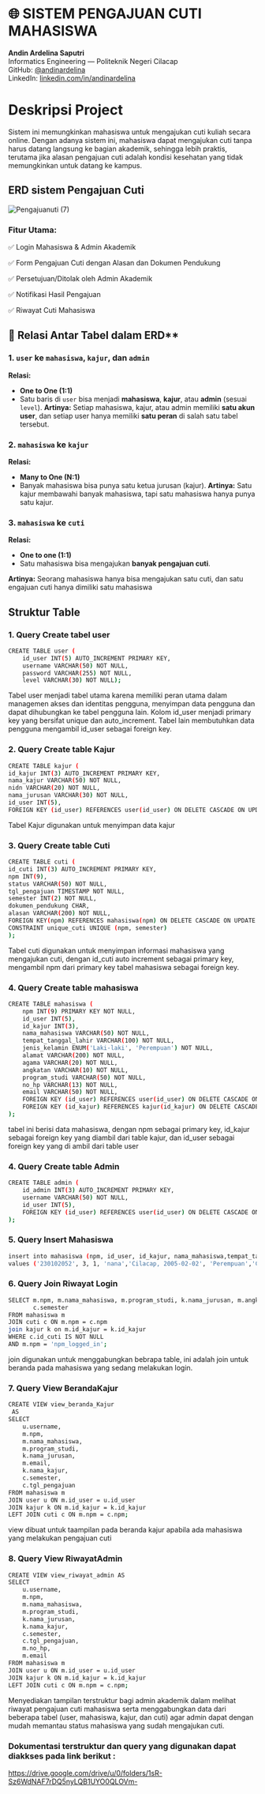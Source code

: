 # 🌐 SISTEM PENGAJUAN CUTI MAHASISWA

**Andin Ardelina Saputri**  
Informatics Engineering — Politeknik Negeri Cilacap  
GitHub: [@andinardelina](https://github.com/andinardelinaa)  
LinkedIn: [linkedin.com/in/andinardelina](https://linkedin.com/in/andinardelina)

# Deskripsi Project
Sistem ini memungkinkan mahasiswa untuk mengajukan cuti kuliah secara online.
Dengan adanya sistem ini, mahasiswa dapat mengajukan cuti tanpa harus datang langsung ke bagian akademik, sehingga lebih praktis, terutama jika alasan pengajuan cuti adalah kondisi kesehatan yang tidak memungkinkan untuk datang ke kampus.

##  ERD sistem Pengajuan Cuti
![Pengajuanuti (7)](https://github.com/user-attachments/assets/9cbb55a8-331a-414d-b4de-46043ebe0511)

### Fitur Utama:

 ✅ Login Mahasiswa & Admin Akademik
 
 ✅ Form Pengajuan Cuti dengan Alasan dan Dokumen Pendukung
 
 ✅ Persetujuan/Ditolak oleh Admin Akademik
 
 ✅ Notifikasi Hasil Pengajuan
 
 ✅ Riwayat Cuti Mahasiswa

## 🔗 Relasi Antar Tabel dalam ERD**

### 1. **`user` ke `mahasiswa`, `kajur`, dan `admin`**

**Relasi:**

* **One to One (1:1)**
* Satu baris di `user` bisa menjadi **mahasiswa**, **kajur**, atau **admin** (sesuai `level`).
**Artinya:**
Setiap mahasiswa, kajur, atau admin memiliki **satu akun user**, dan setiap user hanya memiliki **satu peran** di salah satu tabel tersebut.

### 2. **`mahasiswa` ke `kajur`**

**Relasi:**

* **Many to One (N:1)**
* Banyak mahasiswa bisa punya satu ketua jurusan (kajur).
**Artinya:**
Satu kajur membawahi banyak mahasiswa, tapi satu mahasiswa hanya punya satu kajur.

### 3. **`mahasiswa` ke `cuti`**

**Relasi:**

* **One to one (1\:1)**
* Satu mahasiswa bisa mengajukan **banyak pengajuan cuti**.

**Artinya:**
Seorang mahasiswa hanya bisa mengajukan satu cuti, dan satu engajuan cuti hanya dimiliki satu mahasiswa

## Struktur Table
### 1. Query Create tabel user

```bash
CREATE TABLE user (
    id_user INT(5) AUTO_INCREMENT PRIMARY KEY, 
    username VARCHAR(50) NOT NULL,           
    password VARCHAR(255) NOT NULL,
    level VARCHAR(30) NOT NULL);
```
Tabel user menjadi tabel utama karena memiliki peran utama dalam managemen akses dan identitas pengguna, menyimpan data pengguna dan dapat dihubungkan ke tabel pengguna lain. Kolom id_user menjadi primary key yang bersifat unique dan auto_increment. Tabel lain membutuhkan data pengguna mengambil id_user sebagai foreign key.

### 2. Query Create table Kajur 

```bash
CREATE TABLE kajur (
id_kajur INT(3) AUTO_INCREMENT PRIMARY KEY,
nama_kajur VARCHAR(50) NOT NULL,
nidn VARCHAR(20) NOT NULL,
nama_jurusan VARCHAR(30) NOT NULL,
id_user INT(5),
FOREIGN KEY (id_user) REFERENCES user(id_user) ON DELETE CASCADE ON UPDATE CASCADE);
```
Tabel Kajur digunakan untuk menyimpan data kajur

### 3. Query Create table Cuti 

```bash
CREATE TABLE cuti (
id_cuti INT(3) AUTO_INCREMENT PRIMARY KEY,
npm INT(9),
status VARCHAR(50) NOT NULL,
tgl_pengajuan TIMESTAMP NOT NULL,
semester INT(2) NOT NULL,
dokumen_pendukung CHAR,
alasan VARCHAR(200) NOT NULL,
FOREIGN KEY(npm) REFERENCES mahasiswa(npm) ON DELETE CASCADE ON UPDATE CASCADE,
CONSTRAINT unique_cuti UNIQUE (npm, semester)
);
```
Tabel cuti digunakan untuk menyimpan informasi mahasiswa yang mengajukan cuti, dengan id_cuti auto increment sebagai primary key, mengambil npm dari primary key tabel mahasiswa sebagai foreign key.

### 4. Query Create table mahasiswa
```bash
CREATE TABLE mahasiswa (
    npm INT(9) PRIMARY KEY NOT NULL,
    id_user INT(5),
    id_kajur INT(3),
    nama_mahasiswa VARCHAR(50) NOT NULL,
    tempat_tanggal_lahir VARCHAR(100) NOT NULL,
    jenis_kelamin ENUM('Laki-laki', 'Perempuan') NOT NULL,
    alamat VARCHAR(200) NOT NULL,
    agama VARCHAR(20) NOT NULL,
    angkatan VARCHAR(10) NOT NULL,
    program_studi VARCHAR(50) NOT NULL,
    no_hp VARCHAR(13) NOT NULL,
    email VARCHAR(50) NOT NULL,
    FOREIGN KEY (id_user) REFERENCES user(id_user) ON DELETE CASCADE ON UPDATE CASCADE,
    FOREIGN KEY (id_kajur) REFERENCES kajur(id_kajur) ON DELETE CASCADE ON UPDATE CASCADE
);
```
tabel ini berisi data mahasiswa, dengan npm sebagai primary key, id_kajur sebagai foreign key yang diambil dari table kajur, dan id_user sebagai foreign key yang di ambil dari table user

### 4. Query Create table Admin

```bash
CREATE TABLE admin (
    id_admin INT(3) AUTO_INCREMENT PRIMARY KEY,
    username VARCHAR(50) NOT NULL,
    id_user INT(5),
    FOREIGN KEY (id_user) REFERENCES user(id_user) ON DELETE CASCADE ON UPDATE CASCADE
);
```

### 5. Query Insert Mahasiswa
```bash
insert into mahasiswa (npm, id_user, id_kajur, nama_mahasiswa,tempat_tanggal_lahir, jenis_kelamin, alamat, agama, angkatan, program_studi, no_hp, email)
values ('230102052', 3, 1, 'nana','Cilacap, 2005-02-02', 'Perempuan','Cilacap', 'Islam', '2022', 'Teknik Informatika', '0812345678912', 'nama@gmail.com');
```
### 6. Query Join Riwayat Login

```bash
SELECT m.npm, m.nama_mahasiswa, m.program_studi, k.nama_jurusan, m.angkatan, 
       c.semester
FROM mahasiswa m
JOIN cuti c ON m.npm = c.npm
join kajur k on m.id_kajur = k.id_kajur
WHERE c.id_cuti IS NOT NULL
AND m.npm = 'npm_logged_in';
```
join digunakan untuk menggabungkan bebrapa table, ini adalah join untuk beranda pada mahasiswa yang sedang melakukan login.

### 7. Query View BerandaKajur
```bash
CREATE VIEW view_beranda_Kajur
 AS
SELECT 
    u.username, 
    m.npm, 
    m.nama_mahasiswa, 
    m.program_studi, 
    k.nama_jurusan, 
    m.email, 
    k.nama_kajur, 
    c.semester, 
    c.tgl_pengajuan
FROM mahasiswa m
JOIN user u ON m.id_user = u.id_user
JOIN kajur k ON m.id_kajur = k.id_kajur
LEFT JOIN cuti c ON m.npm = c.npm;
```
view dibuat untuk taampilan pada beranda kajur apabila ada mahasiswa yang melakukan pengajuan cuti

### 8. Query View RiwayatAdmin

```bash
CREATE VIEW view_riwayat_admin AS
SELECT 
    u.username, 
    m.npm, 
    m.nama_mahasiswa, 
    m.program_studi, 
    k.nama_jurusan,  
    k.nama_kajur, 
    c.semester, 
    c.tgl_pengajuan, 
    m.no_hp, 
    m.email
FROM mahasiswa m
JOIN user u ON m.id_user = u.id_user
JOIN kajur k ON m.id_kajur = k.id_kajur
LEFT JOIN cuti c ON m.npm = c.npm;
```
Menyediakan tampilan terstruktur bagi admin akademik dalam melihat riwayat pengajuan cuti mahasiswa serta menggabungkan data dari beberapa tabel (user, mahasiswa, kajur, dan cuti) agar admin dapat dengan mudah memantau status mahasiswa yang sudah mengajukan cuti.

### Dokumentasi terstruktur dan query yang digunakan dapat diakkses pada link berikut :
https://drive.google.com/drive/u/0/folders/1sR-Sz6WdNAF7rDQ5nyLQB1UYO0QLOVm-
